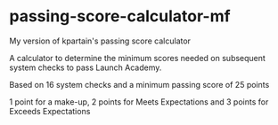 # passing-score-calculator-mf
My version of kpartain's passing score calculator

A calculator to determine the minimum scores needed on subsequent system checks to pass Launch Academy.

Based on 16 system checks and a minimum passing score of 25 points

1 point for a make-up, 2 points for Meets Expectations and 3 points for Exceeds Expectations
